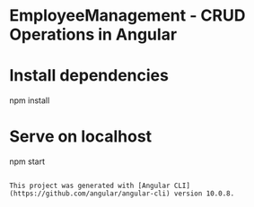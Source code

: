 # EmployeeManagement - CRUD Operations in Angular



# Install dependencies
npm install

# Serve on localhost
npm start
```

This project was generated with [Angular CLI](https://github.com/angular/angular-cli) version 10.0.8.

